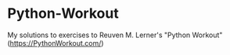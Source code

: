 # Python-Workout
My solutions to exercises to Reuven M. Lerner's  "Python Workout" (https://PythonWorkout.com/)
